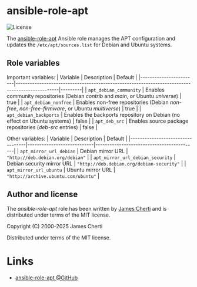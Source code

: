 # ansible-role-apt
![License](https://img.shields.io/github/license/jamescherti/ansible-role-apt)

The [ansible-role-apt](https://github.com/jamescherti/ansible-role-apt) Ansible role manages the APT configuration and updates the `/etc/apt/sources.list` for Debian and Ubuntu systems.

## Role variables

Important variables:
| Variable               | Description                                                                                    | Default |
|------------------------|------------------------------------------------------------------------------------------------|---------|
| `apt_debian_community` | Enables community repositories (Debian *contrib* and *main*, or Ubuntu *universe*)             | true    |
| `apt_debian_nonfree`   | Enables non-free repositories (Debian *non-free*, *non-free-firmware*, or Ubuntu *multiverse*) | true    |
| `apt_debian_backports` | Enables the backports repository on Debian (no effect on Ubuntu systems)                       | false   |
| `apt_deb_src`          | Enables source package repositories (*deb-src* entries)                                        | false   |

Other variables:
| Variable                         | Description                | Default                                   |
|----------------------------------|----------------------------|-------------------------------------------|
| `apt_mirror_url_debian`          | Debian mirror URL          | `"http://deb.debian.org/debian"`          |
| `apt_mirror_url_debian_security` | Debian security mirror URL | `"http://deb.debian.org/debian-security"` |
| `apt_mirror_url_ubuntu`          | Ubuntu mirror URL          | `"http://archive.ubuntu.com/ubuntu"`      |

## Author and license

The *ansible-role-apt* role has been written by [James Cherti](https://www.jamescherti.com/) and is distributed under terms of the MIT license.

Copyright (C) 2000-2025 James Cherti

Distributed under terms of the MIT license.

# Links

- [ansible-role-apt @GitHub](https://github.com/jamescherti/ansible-role-apt)

